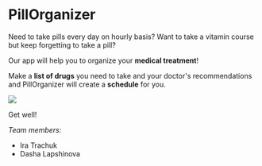 PillOrganizer
=============
Need to take pills every day on hourly basis?
Want to take a vitamin course but keep forgetting to take a pill?

Our app will help you to organize your **medical treatment**!

Make a **list of drugs** you need to take and your doctor's recommendations
and PillOrganizer will create a **schedule** for you.


![](http://brosaem.info/images/vikodin.jpg)

Get well!

*Team members:*
* Ira Trachuk
* Dasha Lapshinova